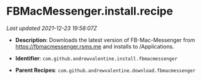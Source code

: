 # FBMacMessenger.install.recipe

_Last updated 2021-12-23 19:58:07Z_

- **Description**: Downloads the latest version of FB-Mac-Messenger from https://fbmacmessenger.rsms.me and installs to /Applications.

- **Identifier**: `com.github.andrewvalentine.install.fbmacmessenger`

- **Parent Recipes**: `com.github.andrewvalentine.download.fbmacmessenger`